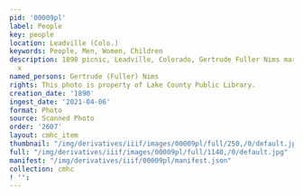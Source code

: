 ```yaml
---
pid: '00009pl'
label: People
key: people
location: Leadville (Colo.)
keywords: People, Men, Women, Children
description: 1890 picnic, Leadville, Colorado, Gertrude Fuller Nims marked with an
  x
named_persons: Gertrude (Fuller) Nims
rights: This photo is property of Lake County Public Library.
creation_date: '1890'
ingest_date: '2021-04-06'
format: Photo
source: Scanned Photo
order: '2607'
layout: cmhc_item
thumbnail: "/img/derivatives/iiif/images/00009pl/full/250,/0/default.jpg"
full: "/img/derivatives/iiif/images/00009pl/full/1140,/0/default.jpg"
manifest: "/img/derivatives/iiif/00009pl/manifest.json"
collection: cmhc
! '': 
---
```

